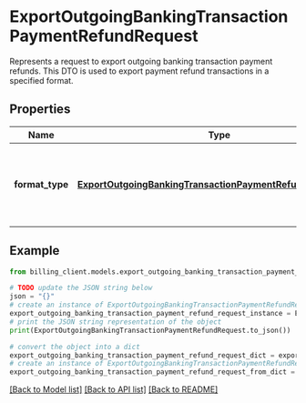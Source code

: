 # ExportOutgoingBankingTransactionPaymentRefundRequest

Represents a request to export outgoing banking transaction payment refunds.  This DTO is used to export payment refund transactions in a specified format.

## Properties

Name | Type | Description | Notes
------------ | ------------- | ------------- | -------------
**format_type** | [**ExportOutgoingBankingTransactionPaymentRefundFormatType**](ExportOutgoingBankingTransactionPaymentRefundFormatType.md) | The format type to be used for exporting the payment refund transactions. | [optional] 

## Example

```python
from billing_client.models.export_outgoing_banking_transaction_payment_refund_request import ExportOutgoingBankingTransactionPaymentRefundRequest

# TODO update the JSON string below
json = "{}"
# create an instance of ExportOutgoingBankingTransactionPaymentRefundRequest from a JSON string
export_outgoing_banking_transaction_payment_refund_request_instance = ExportOutgoingBankingTransactionPaymentRefundRequest.from_json(json)
# print the JSON string representation of the object
print(ExportOutgoingBankingTransactionPaymentRefundRequest.to_json())

# convert the object into a dict
export_outgoing_banking_transaction_payment_refund_request_dict = export_outgoing_banking_transaction_payment_refund_request_instance.to_dict()
# create an instance of ExportOutgoingBankingTransactionPaymentRefundRequest from a dict
export_outgoing_banking_transaction_payment_refund_request_from_dict = ExportOutgoingBankingTransactionPaymentRefundRequest.from_dict(export_outgoing_banking_transaction_payment_refund_request_dict)
```
[[Back to Model list]](../README.md#documentation-for-models) [[Back to API list]](../README.md#documentation-for-api-endpoints) [[Back to README]](../README.md)


